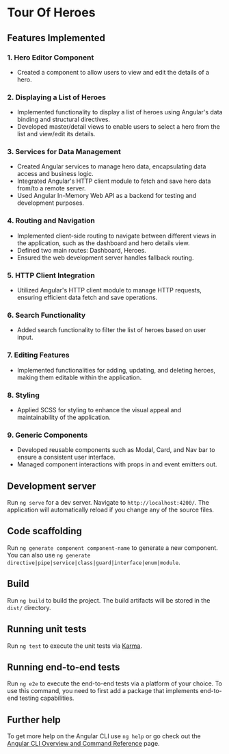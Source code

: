 # Tour Of Heroes

## Features Implemented

### 1. Hero Editor Component

- Created a component to allow users to view and edit the details of a hero.

### 2. Displaying a List of Heroes

- Implemented functionality to display a list of heroes using Angular's data binding and structural directives.
- Developed master/detail views to enable users to select a hero from the list and view/edit its details.

### 3. Services for Data Management

- Created Angular services to manage hero data, encapsulating data access and business logic.
- Integrated Angular's HTTP client module to fetch and save hero data from/to a remote server.
- Used Angular In-Memory Web API as a backend for testing and development purposes.

### 4. Routing and Navigation

- Implemented client-side routing to navigate between different views in the application, such as the dashboard and hero details view.
- Defined two main routes: Dashboard, Heroes.
- Ensured the web development server handles fallback routing.

### 5. HTTP Client Integration

- Utilized Angular's HTTP client module to manage HTTP requests, ensuring efficient data fetch and save operations.

### 6. Search Functionality

- Added search functionality to filter the list of heroes based on user input.

### 7. Editing Features

- Implemented functionalities for adding, updating, and deleting heroes, making them editable within the application.

### 8. Styling

- Applied SCSS for styling to enhance the visual appeal and maintainability of the application.

### 9. Generic Components

- Developed reusable components such as Modal, Card, and Nav bar to ensure a consistent user interface.
- Managed component interactions with props in and event emitters out.

## Development server

Run `ng serve` for a dev server. Navigate to `http://localhost:4200/`. The application will automatically reload if you change any of the source files.

## Code scaffolding

Run `ng generate component component-name` to generate a new component. You can also use `ng generate directive|pipe|service|class|guard|interface|enum|module`.

## Build

Run `ng build` to build the project. The build artifacts will be stored in the `dist/` directory.

## Running unit tests

Run `ng test` to execute the unit tests via [Karma](https://karma-runner.github.io).

## Running end-to-end tests

Run `ng e2e` to execute the end-to-end tests via a platform of your choice. To use this command, you need to first add a package that implements end-to-end testing capabilities.

## Further help

To get more help on the Angular CLI use `ng help` or go check out the [Angular CLI Overview and Command Reference](https://angular.io/cli) page.
